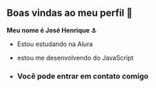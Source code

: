 ## Boas vindas ao meu perfil 🥇

**Meu nome é José Henrique ⚓**

- Estou estudando na Alura
- estou me desenvolvendo do JavaScript

- ### Você pode entrar em contato comigo 
